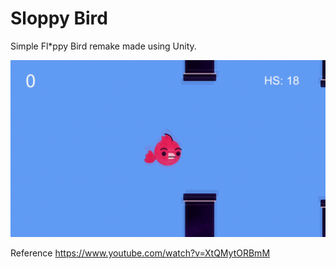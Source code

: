 # Sloppy Bird

Simple Fl*ppy Bird remake made using Unity.

![Sloppy Bird](sloppy-bird.gif)

Reference https://www.youtube.com/watch?v=XtQMytORBmM
